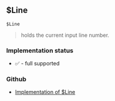 ## $Line

```
$Line
```

> holds the current input line number.
  
 

### Implementation status

* &#x2705; - full supported

### Github

* [Implementation of $Line](https://github.com/axkr/symja_android_library/blob/master/symja_android_library/matheclipse-core/src/main/java/org/matheclipse/core/builtin/ConstantDefinitions.java#L347) 
